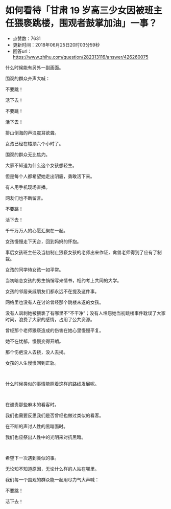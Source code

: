 # 如何看待「甘肃 19 岁高三少女因被班主任猥亵跳楼，围观者鼓掌加油」一事？
- 点赞数：7631
- 更新时间：2018年06月25日20时03分59秒
- 回答url：https://www.zhihu.com/question/282313116/answer/426260075
<body>
 <p data-pid="KPt0VKTU">什么时候能有另外一副画面。</p>
 <p data-pid="C_JdAzRV">围观的群众齐声大喊：</p>
 <p data-pid="fXNvywgw">不要跳！</p>
 <p data-pid="8Xt8qZeY">活下去！</p>
 <p data-pid="259aXXXg">不要跳！</p>
 <p data-pid="P_ft2mlA">活下去！</p>
 <p data-pid="JMKKLdMS">排山倒海的声浪震耳欲聋。</p>
 <p data-pid="v9wck593">女孩已经在楼顶六个小时了。</p>
 <p data-pid="U9pR0m0Z">围观的群众无比焦灼。</p>
 <p data-pid="43kukepD">大家不知道为什么这个女孩想轻生。</p>
 <p data-pid="NiSi68sd">但是每个人都希望她走出阴霾，勇敢活下来。</p>
 <p data-pid="SDkntFsd">有人用手机现场直播。</p>
 <p data-pid="dazpmxT2">网友们也不断留言。</p>
 <p data-pid="iDS_JZaK">不要跳！</p>
 <p data-pid="5mYVhB9u">活下去！</p>
 <p data-pid="1tcvSWoK">千千万万人的心愿汇聚在一起。</p>
 <p data-pid="mR_sIHOW">女孩慢慢走下天台，回到妈妈的怀抱。</p>
 <p data-pid="OT3ZHUbY">事后女孩班主任及当初制止猥亵女孩的老师出来作证，禽兽老师得到了应有了制裁。</p>
 <p data-pid="mUZB2rIT">女孩的同学待女孩一如平常。</p>
 <p data-pid="ibf_3s-4">当初暗恋女孩的男生悄悄写来情书，相约考上共同的大学。</p>
 <p data-pid="UTslZ8IS">女孩的邻居亲戚朋友们都永远不在提及这件事。</p>
 <p data-pid="Gdcr-1NH">网络里也没有人在讨论曾经那个跳楼未遂的女孩。</p>
 <p data-pid="F2HCw3gu">没有人讽刺她被猥亵了有哪里不“不干净”；没有人埋怨她当初跳楼事件耽误了大家时间，浪费了大家的感情，占用了公共资源。</p>
 <p data-pid="Jz3JwPCX">曾经那个老师猥亵造成的伤害在她心里慢慢平复。</p>
 <p data-pid="8L5Htt2C">她不在忧郁，慢慢变得开朗。</p>
 <p data-pid="Cx7ystE_">那个伤疤没人去挠，没人去揭。</p>
 <p data-pid="PRVG08DR">女孩的人生慢慢回到正轨。</p>
 <p class="ztext-empty-paragraph"><br></p>
 <p data-pid="MXMq0yQg">什么时候类似的事情能照着这样的路线发展呢。</p>
 <p class="ztext-empty-paragraph"><br></p>
 <p data-pid="sPZaVwqS">在谴责那些麻木的看客时。</p>
 <p data-pid="7C1P8JXh">我们也需要反思我们是否曾经也做过类似的看客。</p>
 <p data-pid="Rh_0dJAY">在不断的声讨人性的黑暗面时。</p>
 <p data-pid="FJUBnal2">我们也应祭出人性中的光明来对抗黑暗。</p>
 <p class="ztext-empty-paragraph"><br></p>
 <p data-pid="zFS6Memn">希望下一次遇到类似的事。</p>
 <p data-pid="Tw4ArJEY">无论知不知道原因，无论什么样的人站在哪里。</p>
 <p data-pid="NM_MWPQU">我们每一个围观的群众能一起用尽力气大声喊：</p>
 <p data-pid="K_z7rcDq">不要跳！</p>
 <p data-pid="WP2b1xhM">活下去！</p>
 <p></p>
 <p></p>
</body>